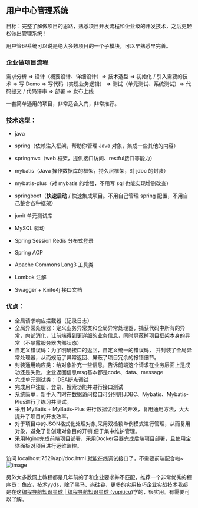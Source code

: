 ## 用户中心管理系统

目标：完整了解做项目的思路，熟悉项目开发流程和企业级的开发技术，之后更轻松做出管理系统！

用户管理系统可以说是绝大多数项目的一个子模块，可以早熟悉早完善。



### 企业做项目流程

需求分析 => 设计（概要设计、详细设计）=> 技术选型 => 初始化 / 引入需要的技术 => 写 Demo => 写代码（实现业务逻辑） => 测试（单元测试、系统测试）=> 代码提交 / 代码评审 => 部署 => 发布上线

一套简单通用的项目，非常适合入门，非常推荐。

### 技术选型：

- java
- spring（依赖注入框架，帮助你管理 Java 对象，集成一些其他的内容）
- springmvc（web 框架，提供接口访问、restful接口等能力）
- mybatis（Java 操作数据库的框架，持久层框架，对 jdbc 的封装）
- mybatis-plus（对 mybatis 的增强，不用写 sql 也能实现增删改查）
- springboot（**快速启动** / 快速集成项目。不用自己管理 spring 配置，不用自己整合各种框架）
- junit 单元测试库

- MySQL 驱动
- Spring Session Redis 分布式登录
- Spring AOP
- Apache Commons Lang3 工具类
- Lombok 注解
- Swagger + Knife4j 接口文档

### 优点：

- 全局请求响应拦截器（记录日志）
- 全局异常处理器：定义业务异常类和全局异常处理器，捕获代码中所有的异常，内部消化，让前端得到更详细的业务信息，同时屏蔽掉项目框架本身的异常（不暴露服务器内部状态）
- 自定义错误码：为了明确接口的返回，自定义统一的错误码， 并封装了全局异常处理器，从而规范了异常返回、屏蔽了项目冗余的报错细节。
- 封装通用响应类：给对象补充一些信息，告诉前端这个请求在业务层面上是成功还是失败，企业返回信息msg基本都是code、data、message
- 完成单元测试类：IDEA断点调试
- 完成用户注册、登录、搜索功能并进行接口测试
- 系统简单，新手入门时在数据访问接口可分别用JDBC、Mybatis、Mybatis-Plus进行了练习并测试。
- 采用 MyBatis + MyBatis-Plus 进行数据访问层的开发，复用通用方法，大大提升了项目的开发效率。
- 对于项目中的JSON格式化处理对象,采用双检锁单例模式进行管理，从而复用对象，避免了复创建对象目的开销,便于集中维护管理。
- 采用Nginx完成前端项目部署、采用Docker容器完成后端项目部署，且使用宝塔面板对项目进行运维监控。

访问 localhost:7529/api/doc.html 就能在线调试接口了，不需要前端配合啦~
![image](https://user-images.githubusercontent.com/110900917/226091325-c5542ab1-606f-4422-92dd-1248f050ecb6.png)

另外大多数网上教程都是几年前的了和企业要求并不匹配，推荐一个非常优秀的程序员：鱼皮，技术yyds，除了黑马、尚硅谷、更多的实用技巧企业实战技术我都是在这[编程导航知识星球 | 编程导航知识星球 (yupi.icu)](https://yupi.icu/)学的，很实用。有需要可以了解。
